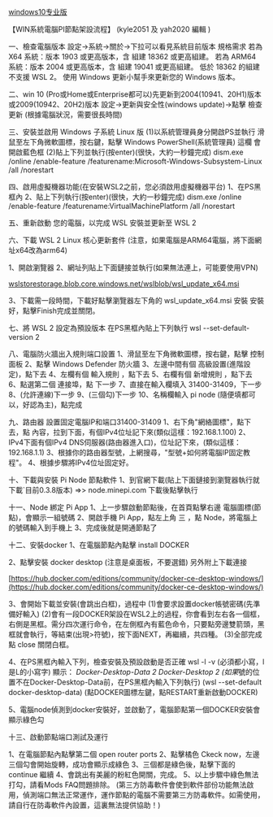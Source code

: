 [windows10专业版](https://www.sohu.com/a/436775920_120577049)



【WIN系統電腦PI節點架設流程】  (kyle2051 及 yah2020 編輯 )


一、檢查電腦版本
設定→系統→關於→下拉可以看見系統目前版本
規格需求
若為 X64 系統：版本 1903 或更高版本，含 組建 18362 或更高組建。
若為 ARM64 系統：版本 2004 或更高版本，含 組建 19041 或更高組建。
低於 18362 的組建不支援 WSL 2。 使用 Windows 更新小幫手來更新您的 Windows 版本。


二、win 10 (Pro或Home或Enterprise都可以)先更新到2004(10941、20H1)版本或2009(10942、20H2)版本
設定→更新與安全性(windows update)→點擊 檢查更新
(根據電腦狀況，需要很長時間)


三、安裝並啟用 Windows 子系統 Linux 版
(1)以系統管理員身分開啟PS並執行
滑鼠至左下角微軟圖標，按右鍵，點擊 Windows PowerShell(系統管理員) 這欄
會開啟藍色框
(2)貼上下列並執行(按enter)(很快，大約一秒鐘完成)
 dism.exe /online /enable-feature /featurename:Microsoft-Windows-Subsystem-Linux /all /norestart


四、啟用虛擬機器功能(在安裝WSL2之前，您必須啟用虛擬機器平台)
1、在PS黑框內
2、貼上下列執行(按enter)(很快，大約一秒鐘完成)
 dism.exe /online /enable-feature /featurename:VirtualMachinePlatform /all /norestart


五、重新啟動 您的電腦，以完成 WSL 安裝並更新至 WSL 2


六、下載 WSL 2 Linux 核心更新套件
(注意，如果電腦是ARM64電腦，將下面網址x64改為arm64)
 
1、開啟瀏覽器
2、網址列貼上下面鏈接並執行(如果無法連上，可能要使用VPN)

[wslstorestorage.blob.core.windows.net/wslblob/wsl_update_x64.msi](https://wslstorestorage.blob.core.windows.net/wslblob/wsl_update_x64.msi)

3、下載需一段時間，下載好點擊瀏覽器左下角的 wsl_update_x64.msi 安裝
 安裝好，點擊Finish完成並關閉。



七、將 WSL 2 設定為預設版本
 在PS黑框內貼上下列執行
 wsl --set-default-version 2


八、電腦防火牆出入規則端口設置
1、滑鼠至左下角微軟圖標，按右鍵，點擊 控制面板
2、點擊 Windows Defender 防火牆
3、左邊中間有個 高級設置(進階設定)，點下去
4、左欄有個 輸入規則 ，點下去
5、右欄有個 新增規則 ，點下去
6、點選第二個 連接埠，點 下一步
7、直接在輸入欄填入 31400-31409，下一步
8、(允許連線)下一步
9、(三個勾)下一步
10、名稱欄輸入 pi node (隨便填都可以，好認為主)，點完成


九、路由器 設置固定電腦IP和端口31400-31409
1、右下角"網絡圖標"，點下去，點 內容，拉到下面，有個IPv4位址記下來(類似這樣：192.168.1.100)
2、IPv4下面有個IPv4 DNS伺服器(路由器進入口)，位址記下來，(類似這樣：192.168.1.1)
3、根據你的路由器型號，上網搜尋，"型號+如何將電腦IP固定教程"。
4、根據步驟將IPv4位址固定好。


十、下載與安裝 Pi Node 節點軟件
1、到官網下載(貼上下面鏈接到瀏覽器執行就下載`目前0.3.8版本)
=>>  node.minepi.com
下載後點擊執行


十一、Node 綁定 Pi App
1、上一步驟啟動節點後，在首頁點擊右邊 電腦圖標(節點)，會顯示一組號碼
2、開啟手機 Pi App，點左上角 三 ，點 Node，將電腦上的號碼輸入到手機上
3、完成後就是開通節點了


十二、安裝docker
1、在電腦節點內點擊 install DOCKER

2、點擊安裝 docker desktop (注意是桌面板，不要選錯)
另外附上下載連接

[https://hub.docker.com/editions/community/docker-ce-desktop-windows/](https://hub.docker.com/editions/community/docker-ce-desktop-windows/)

3、會開始下載並安裝(會跳出白框)，過程中
 (1)會要求設置docker帳號密碼(先準備好輸入)
 (2)會有一段DOCKER架設在WSL2上的過程，你會看到左右各一個框，右側是黑框。需分四次運行命令，在左側框內有藍色命令，只要點旁邊雙箭頭，黑框就會執行，等結束(出現>符號)，按下面NEXT，再繼續，共四種。
 (3)全部完成點 close 關閉白框。

4、在PS黑框內輸入下列，檢查安裝及預設啟動是否正確
 wsl -l -v
 (必須都小寫，l是L的小寫字)
 顯示：
 *Docker-Desktop-Data 2
 Docker-Desktop 2
 (如果*號的位置不在Docker-Desktop-Data前，在PS黑框內輸入下列執行)
 (wsl --set-default docker-desktop-data)
 (點DOCKER圖標左鍵，點RESTART重新啟動DOCKER)

5、電腦node偵測到docker安裝好，並啟動了，電腦節點第一個DOCKER安裝會顯示綠色勾


十三、啟動節點端口測試及運行

1、在電腦節點內點擊第二個 open router ports
2、點擊橘色 Ckeck now，左邊三個勾會開始旋轉，成功會顯示成綠色
3、三個都是綠色後，點擊下面的 continue 繼續
4、會跳出有美麗的粉紅色開關，完成。
5、以上步驟中綠色無法打勾，請看Mods FAQ問題排除。
(第三方防毒軟件會使到軟件部份功能無法啟用，偵測端口無法正常運作，運作節點的電腦不需要第三方防毒軟件。如需使用，請自行在防毒軟件內設置，這裏無法提供協助！)